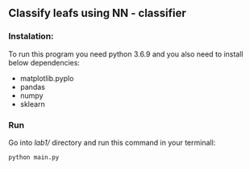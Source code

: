 ## Classify leafs using NN - classifier

### Instalation:
To run this program you need python 3.6.9 and you also need to install below dependencies:

 - matplotlib.pyplo
 - pandas
 - numpy
 - sklearn

### Run

Go into *lab1/* directory and run this command in your terminall:

```bash
python main.py
```
